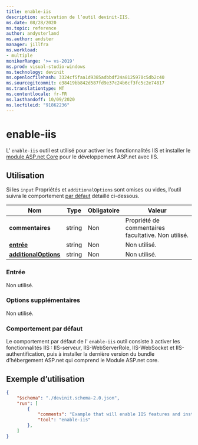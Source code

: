 ```yaml
---
title: enable-iis
description: activation de l’outil devinit-IIS.
ms.date: 08/28/2020
ms.topic: reference
author: andysterland
ms.author: andster
manager: jillfra
ms.workload:
- multiple
monikerRange: '>= vs-2019'
ms.prod: visual-studio-windows
ms.technology: devinit
ms.openlocfilehash: 3324cf5faa1d9385adbbdf24a8125970c5db2c40
ms.sourcegitcommit: e38419bb842d587fd9e37c24b6cf3fc5c2e74817
ms.translationtype: MT
ms.contentlocale: fr-FR
ms.lasthandoff: 10/09/2020
ms.locfileid: "91862236"
---
```

# <a name="enable-iis"></a>enable-iis

L' `enable-iis` outil est utilisé pour activer les fonctionnalités IIS et installer le [module ASP.net Core](/aspnet/core/host-and-deploy/aspnet-core-module) pour le développement ASP.net avec IIS.

## <a name="usage"></a>Utilisation

Si les `input` Propriétés et `additionalOptions` sont omises ou vides, l’outil suivra le comportement [par défaut](#default-behavior) détaillé ci-dessous.

| Nom                                             | Type   | Obligatoire | Valeur                                                                               |
|--------------------------------------------------|--------|----------|-------------------------------------------------------------------------------------|
| **commentaires**                                     | string | Non       | Propriété de commentaires facultative. Non utilisé.                                               |
| [**entrée**](#input)                              | string | Non       | Non utilisé.                                                                           |
| [**additionalOptions**](#additional-options)     | string | Non       | Non utilisé.                                                                           |

### <a name="input"></a>Entrée

Non utilisé.

### <a name="additional-options"></a>Options supplémentaires

Non utilisé.

### <a name="default-behavior"></a>Comportement par défaut

Le comportement par défaut de l' `enable-iis` outil consiste à activer les fonctionnalités IIS : IIS-serveur, IIS-WebServerRole, IIS-WebSocket et IIS-authentification, puis à installer la dernière version du bundle d’hébergement ASP.net qui comprend le Module ASP.net core. 

## <a name="example-usage"></a>Exemple d’utilisation

```json
{
    "$schema": "./devinit.schema-2.0.json",
    "run": [
        {
            "comments": "Example that will enable IIS features and install the latest ASP.NET hosting bundle.",
            "tool": "enable-iis"
        },
    ]
}
```